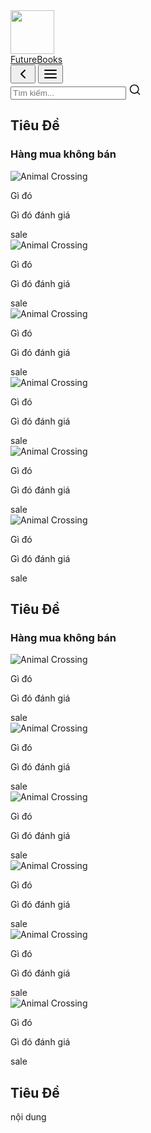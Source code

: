 <!DOCTYPE html>
<html lang="en">
<head>
    <meta charset="UTF-8">
    <meta name="viewport" content="width=device-width, initial-scale=1.0">
    <title>Future Books</title>
    <link rel="shortcut icon" href="IMG/7.png">
    <link rel="stylesheet" href="../CSS/Style.css">
    <link rel="stylesheet" href="../CSS/Style2.css">
    <link href="https://fonts.googleapis.com/css?family=DM+Sans:400,500,700&display=swap" rel="stylesheet">
    <link rel="stylesheet" href="../CSS/shoppingcart.css">
</head>
    <body>
      <!-- Phần này là giao diện của ứng dụng Future Books -->
        <div class="app-container">
        <!-- Giao diện bên trái -->
            <div class="left-area">
                <!-- Giao diện bên trái -->
                <a href="../HTML/Index.html">
                    <img src="../IMG/7.png"  width="70" height="70" href="index.html">
                    <div class="app-name">FutureBooks</div>
                </a>
            </div>
        <div class="main-area">
            <button class="btn-show-right-area">
                <svg xmlns="http://www.w3.org/2000/svg" width="24" height="24" viewBox="0 0 24 24" fill="none" stroke="currentColor" stroke-width="2" stroke-linecap="round" stroke-linejoin="round" class="feather feather-chevron-left"><polyline points="15 18 9 12 15 6"/></svg>
            </button>
            <button class="btn-show-left-area"> 
                <svg xmlns="http://www.w3.org/2000/svg" width="24" height="24" viewBox="0 0 24 24" fill="none" stroke="currentColor" stroke-width="2" stroke-linecap="round" stroke-linejoin="round"><line x1="3" y1="12" x2="21" y2="12"/><line x1="3" y1="6" x2="21" y2="6"/><line x1="3" y1="18" x2="21" y2="18"/></svg>
            </button>
            <div class="main-area-header">
                <!-- nút tìm kiếm -->
                <div class="search-wrapper" id="searchLine">
                <input class="search-input" type="text" placeholder="Tìm kiếm...">
                    <svg xmlns="http://www.w3.org/2000/svg" width="20" height="20" fill="none" stroke="currentColor" stroke-linecap="round" stroke-linejoin="round" stroke-width="2" class="feather feather-search" viewBox="0 0 24 24">
                        <defs/>
                            <circle cx="11" cy="11" r="8"/>
                        <path d="M21 21l-4.35-4.35"/>
                    </svg>
                </div>
            </div>
            <section class="content-section">
                <h1 class="section-header">Tiêu Đề</h1>
                <div class="games">
                    <h3>Hàng mua <span class="title-highlight">không bán</span></h3>
                    <div class="games-carousel">
                      <div class="game">
                        <div class="game-cover">
                          <img src="../IMG/8.png" alt="Animal Crossing" />
                        </div>
                        <div class="game-info">
                          <p class="game-title">Gì đó</p>
                          <p class="game-viewership">Gì đó đánh giá</p>
                        </div>
                        <div class="game-categories">
                          <span>sale</span>
                        </div>
                      </div>
                      <div class="game">
                        <div class="game-cover">
                          <img src="../IMG/8.png" alt="Animal Crossing" />
                        </div>
                        <div class="game-info">
                          <p class="game-title">Gì đó</p>
                          <p class="game-viewership">Gì đó đánh giá</p>
                        </div>
                        <div class="game-categories">
                          <span>sale</span>
                        </div>
                      </div>
                      <div class="game">
                        <div class="game-cover">
                          <img src="../IMG/8.png" alt="Animal Crossing" />
                        </div>
                        <div class="game-info">
                          <p class="game-title">Gì đó</p>
                          <p class="game-viewership">Gì đó đánh giá</p>
                        </div>
                        <div class="game-categories">
                          <span>sale</span>
                        </div>
                      </div>
                      <div class="game">
                        <div class="game-cover">
                          <img src="../IMG/8.png" alt="Animal Crossing" />
                        </div>
                        <div class="game-info">
                          <p class="game-title">Gì đó</p>
                          <p class="game-viewership">Gì đó đánh giá</p>
                        </div>
                        <div class="game-categories">
                          <span>sale</span>
                        </div>
                      </div>
                      <div class="game">
                        <div class="game-cover">
                          <img src="../IMG/8.png" alt="Animal Crossing" />
                        </div>
                        <div class="game-info">
                          <p class="game-title">Gì đó</p>
                          <p class="game-viewership">Gì đó đánh giá</p>
                        </div>
                        <div class="game-categories">
                          <span>sale</span>
                        </div>
                      </div>
                      <div class="game">
                        <div class="game-cover">
                          <img src="../IMG/8.png" alt="Animal Crossing" />
                        </div>
                        <div class="game-info">
                          <p class="game-title">Gì đó</p>
                          <p class="game-viewership">Gì đó đánh giá</p>
                        </div>
                        <div class="game-categories">
                          <span>sale</span>
                        </div>
                      </div>
                    </div>
                  </div>
            </section>
            <section class="content-section">
                <div class="section-header-wrapper">
                    <h1 class="section-header">Tiêu Đề</h1>
                    <div class="games">
                        <h3>Hàng mua <span class="title-highlight">không bán</span></h3>
                        <div class="games-carousel">
                          <div class="game">
                            <div class="game-cover">
                              <img src="../IMG/8.png" alt="Animal Crossing" />
                            </div>
                            <div class="game-info">
                              <p class="game-title">Gì đó</p>
                              <p class="game-viewership">Gì đó đánh giá</p>
                            </div>
                            <div class="game-categories">
                              <span>sale</span>
                            </div>
                          </div>
                          <div class="game">
                            <div class="game-cover">
                              <img src="../IMG/8.png" alt="Animal Crossing" />
                            </div>
                            <div class="game-info">
                              <p class="game-title">Gì đó</p>
                              <p class="game-viewership">Gì đó đánh giá</p>
                            </div>
                            <div class="game-categories">
                              <span>sale</span>
                            </div>
                          </div>
                          <div class="game">
                            <div class="game-cover">
                              <img src="../IMG/8.png" alt="Animal Crossing" />
                            </div>
                            <div class="game-info">
                              <p class="game-title">Gì đó</p>
                              <p class="game-viewership">Gì đó đánh giá</p>
                            </div>
                            <div class="game-categories">
                              <span>sale</span>
                            </div>
                          </div>
                          <div class="game">
                            <div class="game-cover">
                              <img src="../IMG/8.png" alt="Animal Crossing" />
                            </div>
                            <div class="game-info">
                              <p class="game-title">Gì đó</p>
                              <p class="game-viewership">Gì đó đánh giá</p>
                            </div>
                            <div class="game-categories">
                              <span>sale</span>
                            </div>
                          </div>
                          <div class="game">
                            <div class="game-cover">
                              <img src="../IMG/8.png" alt="Animal Crossing" />
                            </div>
                            <div class="game-info">
                              <p class="game-title">Gì đó</p>
                              <p class="game-viewership">Gì đó đánh giá</p>
                            </div>
                            <div class="game-categories">
                              <span>sale</span>
                            </div>
                          </div>
                          <div class="game">
                            <div class="game-cover">
                              <img src="../IMG/8.png" alt="Animal Crossing" />
                            </div>
                            <div class="game-info">
                              <p class="game-title">Gì đó</p>
                              <p class="game-viewership">Gì đó đánh giá</p>
                            </div>
                            <div class="game-categories">
                              <span>sale</span>
                            </div>
                          </div>
                        </div>
                      </div>
                </div>
            </section>
            <section class="content-section">
                <div class="section-header-wrapper">
                    <h1 class="section-header">Tiêu Đề</h1>
                    <a class="section-header-link">
                    nội dung
                    </a>
                </div>
            </section>
        </div>
        <script src="button.js"></script>     
    </body> 
</html>
